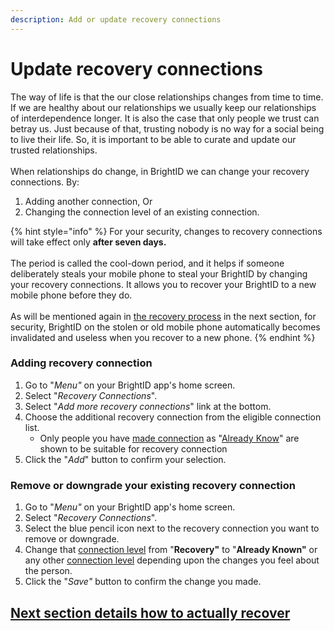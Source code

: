 ```yaml
---
description: Add or update recovery connections
---
```


# Update recovery connections

The way of life is that the our close relationships changes from time to time. If we are healthy about our relationships we usually keep our relationships of interdependence longer. It is also the case that only people we trust can betray us. Just because of that, trusting nobody is no way for a social being to live their life. So, it is important to be able to curate and update our trusted relationships.\
\
When relationships do change, in BrightID we can change your recovery connections. By:

1. Adding another connection, Or
2. Changing the connection level of an existing connection.

{% hint style="info" %}
For your security, changes to recovery connections will take effect only **after seven days.**\
\
The period is called the cool-down period, and it helps if someone deliberately steals your mobile phone to steal your BrightID by changing your recovery connections. It allows you to recover your BrightID to a new mobile phone before they do.\
\
As will be mentioned again in [the recovery process](../recover.md) in the next section, for security, BrightID on the stolen or old mobile phone automatically becomes invalidated and useless when you recover to a new phone.
{% endhint %}

### Adding recovery connection

1. Go to "_Menu"_ on your BrightID app's home screen.
2. Select "_Recovery Connections_".
3. Select "_Add more recovery connections_" link at the bottom.
4. Choose the additional recovery connection from the eligible connection list.
   * Only people you have [made connection](../../../../verifications/making-connections/) as "[Already Know](../../../../verifications/making-connections/connection-levels.md#already-know)" are shown to be suitable for recovery connection
5. Click the "_Add_" button to confirm your selection.

### Remove or downgrade your existing recovery connection

1. Go to "_Menu"_ on your BrightID app's home screen.
2. Select "_Recovery Connections_".
3. Select the blue pencil icon next to the recovery connection you want to remove or downgrade.
4. Change that [connection level](../../../../verifications/making-connections/connection-levels.md) from "**Recovery"** to "**Already Known"** or any other [connection level](../../../../verifications/making-connections/connection-levels.md) depending upon the changes you feel about the person.
5. Click the "_Save"_ button to confirm the change you made.

## [Next section details how to actually recover](../recover.md)

